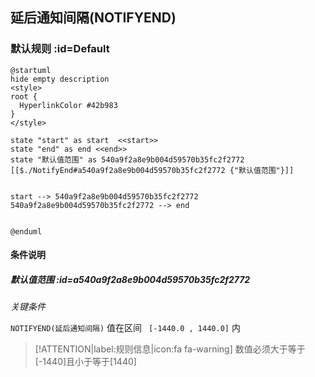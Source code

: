 ## 延后通知间隔(NOTIFYEND) <!-- {docsify-ignore-all} -->

   

### 默认规则 :id=Default

```plantuml
@startuml
hide empty description
<style>
root {
  HyperlinkColor #42b983
}
</style>

state "start" as start  <<start>>
state "end" as end <<end>>
state "默认值范围" as 540a9f2a8e9b004d59570b35fc2f2772 [[$./NotifyEnd#a540a9f2a8e9b004d59570b35fc2f2772 {"默认值范围"}]]


start --> 540a9f2a8e9b004d59570b35fc2f2772 
540a9f2a8e9b004d59570b35fc2f2772 --> end 


@enduml
```

#### 条件说明

##### 默认值范围 :id=a540a9f2a8e9b004d59570b35fc2f2772


*关键条件*


`NOTIFYEND(延后通知间隔)` 值在区间 `
[-1440.0 , 1440.0]` 内

> [!ATTENTION|label:规则信息|icon:fa fa-warning]
> 数值必须大于等于[-1440]且小于等于[1440]







